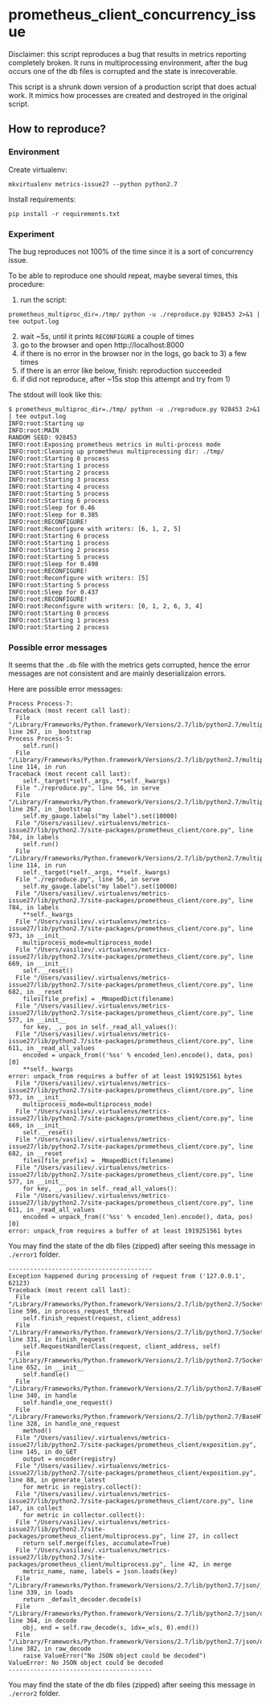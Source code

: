 # prometheus_client_concurrency_issue

Disclaimer: this script reproduces a bug that results in metrics reporting completely broken.
It runs in multiprocessing environment, after the bug occurs one of the db files is corrupted and the state is inrecoverable.

This script is a shrunk down version of a production script that does actual work. It mimics how processes are created and destroyed in the original script. 

## How to reproduce?

### Environment

Create virtualenv:

```
mkvirtualenv metrics-issue27 --python python2.7
```

Install requirements:

```
pip install -r requirements.txt
```

### Experiment

The bug reproduces not 100% of the time since it is a sort of concurrency issue.

To be able to reproduce one should repeat, maybe several times, this procedure:

1. run the script:
```
prometheus_multiproc_dir=./tmp/ python -u ./reproduce.py 928453 2>&1 | tee output.log
```
2. wait ~5s, until it prints `RECONFIGURE` a couple of times
3. go to the browser and open http://localhost:8000
4. if there is no error in the browser nor in the logs, go back to 3) a few times
5. if there is an error like below, finish: reproduction succeeded
6. if did not reproduce, after ~15s stop this attempt and try from 1)

The stdout will look like this:

```
$ prometheus_multiproc_dir=./tmp/ python -u ./reproduce.py 928453 2>&1 | tee output.log
INFO:root:Starting up
INFO:root:MAIN
RANDOM SEED: 928453
INFO:root:Exposing prometheus metrics in multi-process mode
INFO:root:Cleaning up prometheus multiprocessing dir: ./tmp/
INFO:root:Starting 0 process
INFO:root:Starting 1 process
INFO:root:Starting 2 process
INFO:root:Starting 3 process
INFO:root:Starting 4 process
INFO:root:Starting 5 process
INFO:root:Starting 6 process
INFO:root:Sleep for 0.46
INFO:root:Sleep for 0.385
INFO:root:RECONFIGURE!
INFO:root:Reconfigure with writers: [6, 1, 2, 5]
INFO:root:Starting 6 process
INFO:root:Starting 1 process
INFO:root:Starting 2 process
INFO:root:Starting 5 process
INFO:root:Sleep for 0.498
INFO:root:RECONFIGURE!
INFO:root:Reconfigure with writers: [5]
INFO:root:Starting 5 process
INFO:root:Sleep for 0.437
INFO:root:RECONFIGURE!
INFO:root:Reconfigure with writers: [0, 1, 2, 6, 3, 4]
INFO:root:Starting 0 process
INFO:root:Starting 1 process
INFO:root:Starting 2 process
```

### Possible error messages

It seems that the `.db` file with the metrics gets corrupted, hence the error messages
are not consistent and are mainly deserializaion errors.

Here are possible error messages:

```
Process Process-7:
Traceback (most recent call last):
  File "/Library/Frameworks/Python.framework/Versions/2.7/lib/python2.7/multiprocessing/process.py", line 267, in _bootstrap
Process Process-5:
    self.run()
  File "/Library/Frameworks/Python.framework/Versions/2.7/lib/python2.7/multiprocessing/process.py", line 114, in run
Traceback (most recent call last):
    self._target(*self._args, **self._kwargs)
  File "./reproduce.py", line 56, in serve
  File "/Library/Frameworks/Python.framework/Versions/2.7/lib/python2.7/multiprocessing/process.py", line 267, in _bootstrap
    self.my_gauge.labels("my label").set(10000)
  File "/Users/vasiliev/.virtualenvs/metrics-issue27/lib/python2.7/site-packages/prometheus_client/core.py", line 784, in labels
    self.run()
  File "/Library/Frameworks/Python.framework/Versions/2.7/lib/python2.7/multiprocessing/process.py", line 114, in run
    self._target(*self._args, **self._kwargs)
  File "./reproduce.py", line 56, in serve
    self.my_gauge.labels("my label").set(10000)
  File "/Users/vasiliev/.virtualenvs/metrics-issue27/lib/python2.7/site-packages/prometheus_client/core.py", line 784, in labels
    **self._kwargs
  File "/Users/vasiliev/.virtualenvs/metrics-issue27/lib/python2.7/site-packages/prometheus_client/core.py", line 973, in __init__
    multiprocess_mode=multiprocess_mode)
  File "/Users/vasiliev/.virtualenvs/metrics-issue27/lib/python2.7/site-packages/prometheus_client/core.py", line 669, in __init__
    self.__reset()
  File "/Users/vasiliev/.virtualenvs/metrics-issue27/lib/python2.7/site-packages/prometheus_client/core.py", line 682, in __reset
    files[file_prefix] = _MmapedDict(filename)
  File "/Users/vasiliev/.virtualenvs/metrics-issue27/lib/python2.7/site-packages/prometheus_client/core.py", line 577, in __init__
    for key, _, pos in self._read_all_values():
  File "/Users/vasiliev/.virtualenvs/metrics-issue27/lib/python2.7/site-packages/prometheus_client/core.py", line 611, in _read_all_values
    encoded = unpack_from(('%ss' % encoded_len).encode(), data, pos)[0]
    **self._kwargs
error: unpack_from requires a buffer of at least 1919251561 bytes
  File "/Users/vasiliev/.virtualenvs/metrics-issue27/lib/python2.7/site-packages/prometheus_client/core.py", line 973, in __init__
    multiprocess_mode=multiprocess_mode)
  File "/Users/vasiliev/.virtualenvs/metrics-issue27/lib/python2.7/site-packages/prometheus_client/core.py", line 669, in __init__
    self.__reset()
  File "/Users/vasiliev/.virtualenvs/metrics-issue27/lib/python2.7/site-packages/prometheus_client/core.py", line 682, in __reset
    files[file_prefix] = _MmapedDict(filename)
  File "/Users/vasiliev/.virtualenvs/metrics-issue27/lib/python2.7/site-packages/prometheus_client/core.py", line 577, in __init__
    for key, _, pos in self._read_all_values():
  File "/Users/vasiliev/.virtualenvs/metrics-issue27/lib/python2.7/site-packages/prometheus_client/core.py", line 611, in _read_all_values
    encoded = unpack_from(('%ss' % encoded_len).encode(), data, pos)[0]
error: unpack_from requires a buffer of at least 1919251561 bytes
```

You may find the state of the db files (zipped) after seeing this message in `./error1` folder.

```
----------------------------------------
Exception happened during processing of request from ('127.0.0.1', 62123)
Traceback (most recent call last):
  File "/Library/Frameworks/Python.framework/Versions/2.7/lib/python2.7/SocketServer.py", line 596, in process_request_thread
    self.finish_request(request, client_address)
  File "/Library/Frameworks/Python.framework/Versions/2.7/lib/python2.7/SocketServer.py", line 331, in finish_request
    self.RequestHandlerClass(request, client_address, self)
  File "/Library/Frameworks/Python.framework/Versions/2.7/lib/python2.7/SocketServer.py", line 652, in __init__
    self.handle()
  File "/Library/Frameworks/Python.framework/Versions/2.7/lib/python2.7/BaseHTTPServer.py", line 340, in handle
    self.handle_one_request()
  File "/Library/Frameworks/Python.framework/Versions/2.7/lib/python2.7/BaseHTTPServer.py", line 328, in handle_one_request
    method()
  File "/Users/vasiliev/.virtualenvs/metrics-issue27/lib/python2.7/site-packages/prometheus_client/exposition.py", line 145, in do_GET
    output = encoder(registry)
  File "/Users/vasiliev/.virtualenvs/metrics-issue27/lib/python2.7/site-packages/prometheus_client/exposition.py", line 88, in generate_latest
    for metric in registry.collect():
  File "/Users/vasiliev/.virtualenvs/metrics-issue27/lib/python2.7/site-packages/prometheus_client/core.py", line 147, in collect
    for metric in collector.collect():
  File "/Users/vasiliev/.virtualenvs/metrics-issue27/lib/python2.7/site-packages/prometheus_client/multiprocess.py", line 27, in collect
    return self.merge(files, accumulate=True)
  File "/Users/vasiliev/.virtualenvs/metrics-issue27/lib/python2.7/site-packages/prometheus_client/multiprocess.py", line 42, in merge
    metric_name, name, labels = json.loads(key)
  File "/Library/Frameworks/Python.framework/Versions/2.7/lib/python2.7/json/__init__.py", line 339, in loads
    return _default_decoder.decode(s)
  File "/Library/Frameworks/Python.framework/Versions/2.7/lib/python2.7/json/decoder.py", line 364, in decode
    obj, end = self.raw_decode(s, idx=_w(s, 0).end())
  File "/Library/Frameworks/Python.framework/Versions/2.7/lib/python2.7/json/decoder.py", line 382, in raw_decode
    raise ValueError("No JSON object could be decoded")
ValueError: No JSON object could be decoded
----------------------------------------
```

You may find the state of the db files (zipped) after seeing this message in `./error2` folder.
